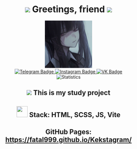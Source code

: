 <div id="header" align="center">

  # <img src="https://media0.giphy.com/media/v1.Y2lkPTc5MGI3NjExejR6N2V1N3VoOHlwN3VmOWZqZm5waWdwbTM3d20wNzNpNnppd2ViYyZlcD12MV9pbnRlcm5hbF9naWZfYnlfaWQmY3Q9cw/ymwg2hvAKuuuiDN1x3/giphy.gif" width="45"> Greetings, friend <img src="https://media0.giphy.com/media/v1.Y2lkPTc5MGI3NjExejR6N2V1N3VoOHlwN3VmOWZqZm5waWdwbTM3d20wNzNpNnppd2ViYyZlcD12MV9pbnRlcm5hbF9naWZfYnlfaWQmY3Q9cw/ymwg2hvAKuuuiDN1x3/giphy.gif" width="45">
  
  <img src="/public/img/fatals-gif.gif" width="150" alt="Fatals gif"/>

  <div id="badges">
    <a href="https://t.me/euronymous_ts">
      <img src="https://img.shields.io/badge/Telegram-blue?logo=telegram&logoColor=white" alt="Telegram Badge"/>
    </a>
    <a href="https://www.instagram.com/fatal_1703?igsh=cGl2dHhoYmxteGJz&utm_source=qr">
      <img src="https://img.shields.io/badge/Instagram-red?logo=instagram&logoColor=white" alt="Instagram Badge"/>
    </a>
    <a href="https://vk.com/fatal999">
      <img src="https://img.shields.io/badge/VKontakte-blue?logo=vk&logoColor=white" alt="VK Badge"/>
    </a>
  </div>

  <img src="https://komarev.com/ghpvc/?username=your-github-fatal999&style=flat-square&color=blue" alt="Statistics"/>

  ## <img src="https://media.giphy.com/media/WUlplcMpOCEmTGBtBW/giphy.gif" width="45"> This is my study project

  ## <img src="https://media1.giphy.com/media/v1.Y2lkPTc5MGI3NjExeWkwbHVxbGZuemxxbnh2azl5MnI1MjNlejRydXh4ZnVjNXkxNXU1YSZlcD12MV9pbnRlcm5hbF9naWZfYnlfaWQmY3Q9cw/Nn97Knvcol0rENwFk5/giphy.gif" width="35" height="35"> Stack: HTML, SCSS, JS, Vite

  ## GitHub Pages: https://fatal999.github.io/Kekstagram/
  
</div>
